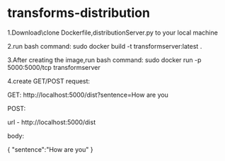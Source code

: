 # transforms-distribution

1.Download\clone Dockerfile,distributionServer.py to your local machine 

2.run bash command: sudo docker build -t transformserver:latest .

3.After creating the image,run bash command: sudo docker run -p 5000:5000/tcp transformserver

4.create GET/POST request:

GET:
  http://localhost:5000/dist?sentence=How are you

POST:

  url - http://localhost:5000/dist

  body:

  {
  "sentence":"How are you"
  }
